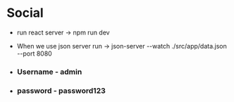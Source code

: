 # Social

- run react server -> npm run dev
- When we use json server run -> json-server --watch ./src/app/data.json --port 8080

- ### Username - admin
- ### password - password123